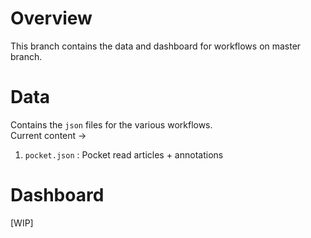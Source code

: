 # Overview
This branch contains the data and dashboard for workflows on master branch.  

# Data
Contains the `json` files for the various workflows.  
Current content ->
1. `pocket.json` : Pocket read articles + annotations

# Dashboard
[WIP]